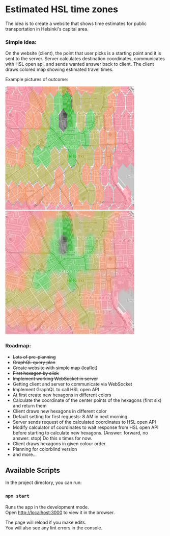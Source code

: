 # Estimated HSL time zones

The idea is to create a website that shows time estimates for public transportation in  Helsinki's capital area.

### Simple idea: 


On the website (client), the point that user picks is a starting point and it is sent to the server. Server calculates destination coordinates, communicates with HSL open api, and sends wanted answer back to client. The client draws colored map showing estimated travel times.

Example pictures of outcome: 

![The idea1](./public/examplePicture1.png)
![The idea2](./public/examplePicture2.png)


### Roadmap:

- ~~Lots of pre-planning~~
- ~~GraphQL query plan~~
- ~~Create website with simple map (leaflet)~~
- ~~First hexagon by click~~
- ~~Implement working WebSocket in server~~
- Getting client and server to communicate via WebSocket
- Implement GraphQL to call HSL open API
- At first create new hexagons in different colors
- Calculate the coordinate of the center points of the hexagons (first six) and return them
- Client draws new hexagons in different color
- Default setting for first reguests: 8 AM in next morning.
- Server sends request of the calculated coordinates to HSL open API
- Modify calculator of coordinates to wait response from HSL open API before starting to calculate new hexagons. (Answer: forward, no answer: stop) Do this x times for now.
- Client draws hexagons in given colour order.
- Planning for colorblind version
- and more...




## Available Scripts

In the project directory, you can run:

### `npm start`

Runs the app in the development mode.\
Open [http://localhost:3000](http://localhost:3000) to view it in the browser.

The page will reload if you make edits.\
You will also see any lint errors in the console.

